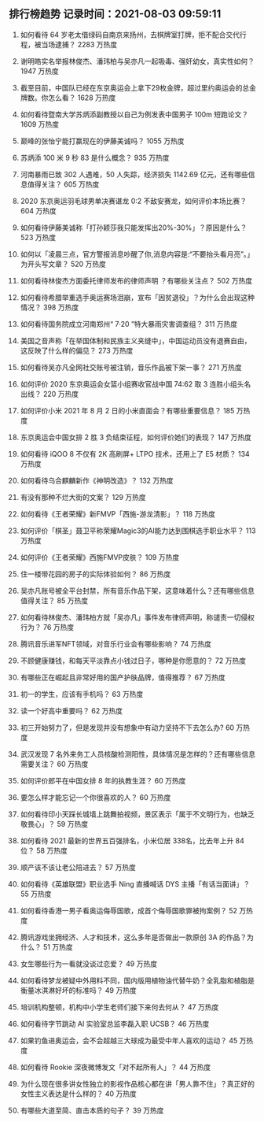 
## 排行榜趋势 记录时间：2021-08-03 09:59:11
  
  1. 如何看待 64 岁老太借绿码自南京来扬州，去棋牌室打牌，拒不配合交代行程，被当场逮捕？ 2283 万热度
    
  2. 谢明皓实名举报林俊杰、潘玮柏与吴亦凡一起吸毒、强奸幼女，真实性如何？ 1947 万热度
    
  3. 截至目前，中国队已经在东京奥运会上拿下29枚金牌，超过里约奥运会的总金牌数。你怎么看？ 1628 万热度
    
  4. 如何看待暨南大学苏炳添副教授以自己为例发表中国男子 100m 短跑论文？ 1609 万热度
    
  5. 巅峰的张怡宁能打赢现在的伊藤美诚吗？ 1055 万热度
    
  6. 苏炳添 100 米 9 秒 83 是什么概念？ 935 万热度
    
  7. 河南暴雨已致 302 人遇难，50 人失踪，经济损失 1142.69 亿元，还有哪些信息值得关注？ 605 万热度
    
  8. 2020 东京奥运羽毛球男单决赛谌龙 0:2 不敌安赛龙，如何评价本场比赛？ 604 万热度
    
  9. 如何看待伊藤美诚称「打孙颖莎我只能发挥出20%-30%」？原因是什么？ 523 万热度
    
  10. 如何以「凌晨三点，官方警报消息吵醒了你,消息内容是:“不要抬头看月亮”。」为开头写文章？ 520 万热度
    
  11. 如何看待林俊杰方面委托律师发布的律师声明 ？有哪些关注点？ 502 万热度
    
  12. 如何看待希腊举重选手奥运赛场泪崩，宣布「因贫退役」？为什么会出现这种情况？ 398 万热度
    
  13. 如何看待国务院成立河南郑州“ 7·20 ”特大暴雨灾害调查组？ 311 万热度
    
  14. 美国之音声称「在举国体制和民族主义夹缝中」，中国运动员没有退赛自由，这反映了什么样的偏见？ 273 万热度
    
  15. 如何看待吴亦凡全网社交账号被注销，音乐作品被下架一事？ 271 万热度
    
  16. 如何评价 2020 东京奥运会女篮小组赛收官战中国 74:62 取 3 连胜小组头名出线？ 220 万热度
    
  17. 如何评价小米 2021 年 8 月 2 日的小米直面会？有哪些重要信息？ 185 万热度
    
  18. 东京奥运会中国女排 2 胜 3 负结束征程，如何评价她们的表现？ 147 万热度
    
  19. 如何看待 iQOO 8 不仅有 2K 高刷屏+ LTPO 技术，还用上了 E5 材质？ 134 万热度
    
  20. 如何看待乌合麒麟新作《神明改造》？ 132 万热度
    
  21. 有没有那种不烂大街的文案？ 129 万热度
    
  22. 如何看待《王者荣耀》新FMVP「西施-游龙清影」？ 118 万热度
    
  23. 如何评价「棋圣」聂卫平称荣耀Magic3的AI能力达到围棋选手职业水平？ 113 万热度
    
  24. 如何评价《王者荣耀》西施FMVP皮肤？ 109 万热度
    
  25. 住一楼带花园的房子的实际体验如何？ 86 万热度
    
  26. 吴亦凡账号被全平台封禁，所有音乐作品下架，这意味着什么？还有哪些信息值得关注？ 85 万热度
    
  27. 如何看待林俊杰、潘玮柏方就「吴亦凡」事件发布律师声明，称谴责一切侵权行为？ 76 万热度
    
  28. 腾讯音乐进军NFT领域，对音乐行业会有哪些影响？ 74 万热度
    
  29. 不顾健康赚钱，和每天平淡靠点小钱过日子，哪种是你愿意的？ 72 万热度
    
  30. 有哪些正在崛起且非常好用的国产护肤品牌，值得推荐？ 67 万热度
    
  31. 初一的学生，应该有手机吗？ 63 万热度
    
  32. 读一个好高中重要吗？ 62 万热度
    
  33. 初三开始努力了，但是发现并没有想象中有动力坚持不下去怎么办? 60 万热度
    
  34. 武汉发现 7 名外来务工人员核酸检测阳性，具体情况是怎样的？还有哪些信息需要关注？ 60 万热度
    
  35. 如何评价郎平在中国女排 8 年的执教生涯？ 60 万热度
    
  36. 要怎么样才能忘记一个你很喜欢的人？ 60 万热度
    
  37. 如何看待印小天踩长城墙上跳舞拍视频，景区表示「属于不文明行为，也缺乏敬畏心」？ 59 万热度
    
  38. 如何看待 2021 最新的世界五百强排名，小米位居 338名，比去年上升 84 位？ 58 万热度
    
  39. 顺产该不该让老公陪进去？ 57 万热度
    
  40. 如何看待《英雄联盟》职业选手 Ning 直播喊话 DYS 主播「有话当面讲」？ 55 万热度
    
  41. 如何看待香港一男子看奥运侮辱国歌，成首个侮辱国歌罪被拘案例？ 52 万热度
    
  42. 腾讯游戏坐拥经济、人才和技术，这么多年是否做出一款原创 3A 的作品？为什么？ 51 万热度
    
  43. 女生哪些行为一看就没谈过恋爱？ 49 万热度
    
  44. 如何看待梦龙被疑中外用料不同，国内版用植物油代替牛奶？全乳脂和植脂是衡量冰淇淋好坏的标准吗？ 49 万热度
    
  45. 培训机构整顿，机构中小学生老师们接下来何去何从？ 47 万热度
    
  46. 如何看待字节跳动 AI 实验室总监李磊入职 UCSB？ 46 万热度
    
  47. 如果钓鱼进奥运会，会不会超越三大球成为最受中年人喜欢的运动？ 45 万热度
    
  48. 如何看待 Rookie 深夜微博发文「对不起所有人」？ 44 万热度
    
  49. 为什么现在很多讲女性独立的影视作品核心都在讲「男人靠不住」？真正好的女性主义表达是什么样的？ 40 万热度
    
  50. 有哪些大道至简、直击本质的句子？ 39 万热度
    